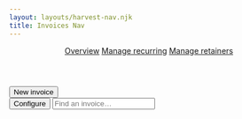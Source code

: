 ```yaml
---
layout: layouts/harvest-nav.njk
title: Invoices Nav
---
```


<header id="top-nav">
  <nav>
    <a href="#" class="is-active">Overview</a>
    <a href="#">Manage recurring</a>
    <a href="#">Manage retainers</a>
  </nav>
</header>

<main>
  <div id="action-bar">
    <button class="button primary">New invoice</button>
    <div class="flex">
      <button class="button">Configure</button>
      <input class="input" type="text" placeholder="Find an invoice…">
    </div>
  </div>
</main>
